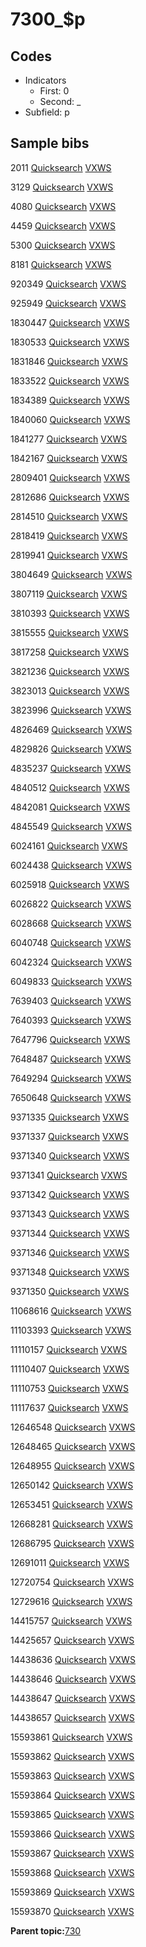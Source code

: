# 7300\_$p

## Codes

-   Indicators
    -   First: 0
    -   Second: \_
-   Subfield: p

## Sample bibs

2011 [Quicksearch](https://search.library.yale.edu/catalog/2011) [VXWS](http://prodorbis.library.yale.edu:7014/vxws/GetHoldingsService?bibId=2011)

3129 [Quicksearch](https://search.library.yale.edu/catalog/3129) [VXWS](http://prodorbis.library.yale.edu:7014/vxws/GetHoldingsService?bibId=3129)

4080 [Quicksearch](https://search.library.yale.edu/catalog/4080) [VXWS](http://prodorbis.library.yale.edu:7014/vxws/GetHoldingsService?bibId=4080)

4459 [Quicksearch](https://search.library.yale.edu/catalog/4459) [VXWS](http://prodorbis.library.yale.edu:7014/vxws/GetHoldingsService?bibId=4459)

5300 [Quicksearch](https://search.library.yale.edu/catalog/5300) [VXWS](http://prodorbis.library.yale.edu:7014/vxws/GetHoldingsService?bibId=5300)

8181 [Quicksearch](https://search.library.yale.edu/catalog/8181) [VXWS](http://prodorbis.library.yale.edu:7014/vxws/GetHoldingsService?bibId=8181)

920349 [Quicksearch](https://search.library.yale.edu/catalog/920349) [VXWS](http://prodorbis.library.yale.edu:7014/vxws/GetHoldingsService?bibId=920349)

925949 [Quicksearch](https://search.library.yale.edu/catalog/925949) [VXWS](http://prodorbis.library.yale.edu:7014/vxws/GetHoldingsService?bibId=925949)

1830447 [Quicksearch](https://search.library.yale.edu/catalog/1830447) [VXWS](http://prodorbis.library.yale.edu:7014/vxws/GetHoldingsService?bibId=1830447)

1830533 [Quicksearch](https://search.library.yale.edu/catalog/1830533) [VXWS](http://prodorbis.library.yale.edu:7014/vxws/GetHoldingsService?bibId=1830533)

1831846 [Quicksearch](https://search.library.yale.edu/catalog/1831846) [VXWS](http://prodorbis.library.yale.edu:7014/vxws/GetHoldingsService?bibId=1831846)

1833522 [Quicksearch](https://search.library.yale.edu/catalog/1833522) [VXWS](http://prodorbis.library.yale.edu:7014/vxws/GetHoldingsService?bibId=1833522)

1834389 [Quicksearch](https://search.library.yale.edu/catalog/1834389) [VXWS](http://prodorbis.library.yale.edu:7014/vxws/GetHoldingsService?bibId=1834389)

1840060 [Quicksearch](https://search.library.yale.edu/catalog/1840060) [VXWS](http://prodorbis.library.yale.edu:7014/vxws/GetHoldingsService?bibId=1840060)

1841277 [Quicksearch](https://search.library.yale.edu/catalog/1841277) [VXWS](http://prodorbis.library.yale.edu:7014/vxws/GetHoldingsService?bibId=1841277)

1842167 [Quicksearch](https://search.library.yale.edu/catalog/1842167) [VXWS](http://prodorbis.library.yale.edu:7014/vxws/GetHoldingsService?bibId=1842167)

2809401 [Quicksearch](https://search.library.yale.edu/catalog/2809401) [VXWS](http://prodorbis.library.yale.edu:7014/vxws/GetHoldingsService?bibId=2809401)

2812686 [Quicksearch](https://search.library.yale.edu/catalog/2812686) [VXWS](http://prodorbis.library.yale.edu:7014/vxws/GetHoldingsService?bibId=2812686)

2814510 [Quicksearch](https://search.library.yale.edu/catalog/2814510) [VXWS](http://prodorbis.library.yale.edu:7014/vxws/GetHoldingsService?bibId=2814510)

2818419 [Quicksearch](https://search.library.yale.edu/catalog/2818419) [VXWS](http://prodorbis.library.yale.edu:7014/vxws/GetHoldingsService?bibId=2818419)

2819941 [Quicksearch](https://search.library.yale.edu/catalog/2819941) [VXWS](http://prodorbis.library.yale.edu:7014/vxws/GetHoldingsService?bibId=2819941)

3804649 [Quicksearch](https://search.library.yale.edu/catalog/3804649) [VXWS](http://prodorbis.library.yale.edu:7014/vxws/GetHoldingsService?bibId=3804649)

3807119 [Quicksearch](https://search.library.yale.edu/catalog/3807119) [VXWS](http://prodorbis.library.yale.edu:7014/vxws/GetHoldingsService?bibId=3807119)

3810393 [Quicksearch](https://search.library.yale.edu/catalog/3810393) [VXWS](http://prodorbis.library.yale.edu:7014/vxws/GetHoldingsService?bibId=3810393)

3815555 [Quicksearch](https://search.library.yale.edu/catalog/3815555) [VXWS](http://prodorbis.library.yale.edu:7014/vxws/GetHoldingsService?bibId=3815555)

3817258 [Quicksearch](https://search.library.yale.edu/catalog/3817258) [VXWS](http://prodorbis.library.yale.edu:7014/vxws/GetHoldingsService?bibId=3817258)

3821236 [Quicksearch](https://search.library.yale.edu/catalog/3821236) [VXWS](http://prodorbis.library.yale.edu:7014/vxws/GetHoldingsService?bibId=3821236)

3823013 [Quicksearch](https://search.library.yale.edu/catalog/3823013) [VXWS](http://prodorbis.library.yale.edu:7014/vxws/GetHoldingsService?bibId=3823013)

3823996 [Quicksearch](https://search.library.yale.edu/catalog/3823996) [VXWS](http://prodorbis.library.yale.edu:7014/vxws/GetHoldingsService?bibId=3823996)

4826469 [Quicksearch](https://search.library.yale.edu/catalog/4826469) [VXWS](http://prodorbis.library.yale.edu:7014/vxws/GetHoldingsService?bibId=4826469)

4829826 [Quicksearch](https://search.library.yale.edu/catalog/4829826) [VXWS](http://prodorbis.library.yale.edu:7014/vxws/GetHoldingsService?bibId=4829826)

4835237 [Quicksearch](https://search.library.yale.edu/catalog/4835237) [VXWS](http://prodorbis.library.yale.edu:7014/vxws/GetHoldingsService?bibId=4835237)

4840512 [Quicksearch](https://search.library.yale.edu/catalog/4840512) [VXWS](http://prodorbis.library.yale.edu:7014/vxws/GetHoldingsService?bibId=4840512)

4842081 [Quicksearch](https://search.library.yale.edu/catalog/4842081) [VXWS](http://prodorbis.library.yale.edu:7014/vxws/GetHoldingsService?bibId=4842081)

4845549 [Quicksearch](https://search.library.yale.edu/catalog/4845549) [VXWS](http://prodorbis.library.yale.edu:7014/vxws/GetHoldingsService?bibId=4845549)

6024161 [Quicksearch](https://search.library.yale.edu/catalog/6024161) [VXWS](http://prodorbis.library.yale.edu:7014/vxws/GetHoldingsService?bibId=6024161)

6024438 [Quicksearch](https://search.library.yale.edu/catalog/6024438) [VXWS](http://prodorbis.library.yale.edu:7014/vxws/GetHoldingsService?bibId=6024438)

6025918 [Quicksearch](https://search.library.yale.edu/catalog/6025918) [VXWS](http://prodorbis.library.yale.edu:7014/vxws/GetHoldingsService?bibId=6025918)

6026822 [Quicksearch](https://search.library.yale.edu/catalog/6026822) [VXWS](http://prodorbis.library.yale.edu:7014/vxws/GetHoldingsService?bibId=6026822)

6028668 [Quicksearch](https://search.library.yale.edu/catalog/6028668) [VXWS](http://prodorbis.library.yale.edu:7014/vxws/GetHoldingsService?bibId=6028668)

6040748 [Quicksearch](https://search.library.yale.edu/catalog/6040748) [VXWS](http://prodorbis.library.yale.edu:7014/vxws/GetHoldingsService?bibId=6040748)

6042324 [Quicksearch](https://search.library.yale.edu/catalog/6042324) [VXWS](http://prodorbis.library.yale.edu:7014/vxws/GetHoldingsService?bibId=6042324)

6049833 [Quicksearch](https://search.library.yale.edu/catalog/6049833) [VXWS](http://prodorbis.library.yale.edu:7014/vxws/GetHoldingsService?bibId=6049833)

7639403 [Quicksearch](https://search.library.yale.edu/catalog/7639403) [VXWS](http://prodorbis.library.yale.edu:7014/vxws/GetHoldingsService?bibId=7639403)

7640393 [Quicksearch](https://search.library.yale.edu/catalog/7640393) [VXWS](http://prodorbis.library.yale.edu:7014/vxws/GetHoldingsService?bibId=7640393)

7647796 [Quicksearch](https://search.library.yale.edu/catalog/7647796) [VXWS](http://prodorbis.library.yale.edu:7014/vxws/GetHoldingsService?bibId=7647796)

7648487 [Quicksearch](https://search.library.yale.edu/catalog/7648487) [VXWS](http://prodorbis.library.yale.edu:7014/vxws/GetHoldingsService?bibId=7648487)

7649294 [Quicksearch](https://search.library.yale.edu/catalog/7649294) [VXWS](http://prodorbis.library.yale.edu:7014/vxws/GetHoldingsService?bibId=7649294)

7650648 [Quicksearch](https://search.library.yale.edu/catalog/7650648) [VXWS](http://prodorbis.library.yale.edu:7014/vxws/GetHoldingsService?bibId=7650648)

9371335 [Quicksearch](https://search.library.yale.edu/catalog/9371335) [VXWS](http://prodorbis.library.yale.edu:7014/vxws/GetHoldingsService?bibId=9371335)

9371337 [Quicksearch](https://search.library.yale.edu/catalog/9371337) [VXWS](http://prodorbis.library.yale.edu:7014/vxws/GetHoldingsService?bibId=9371337)

9371340 [Quicksearch](https://search.library.yale.edu/catalog/9371340) [VXWS](http://prodorbis.library.yale.edu:7014/vxws/GetHoldingsService?bibId=9371340)

9371341 [Quicksearch](https://search.library.yale.edu/catalog/9371341) [VXWS](http://prodorbis.library.yale.edu:7014/vxws/GetHoldingsService?bibId=9371341)

9371342 [Quicksearch](https://search.library.yale.edu/catalog/9371342) [VXWS](http://prodorbis.library.yale.edu:7014/vxws/GetHoldingsService?bibId=9371342)

9371343 [Quicksearch](https://search.library.yale.edu/catalog/9371343) [VXWS](http://prodorbis.library.yale.edu:7014/vxws/GetHoldingsService?bibId=9371343)

9371344 [Quicksearch](https://search.library.yale.edu/catalog/9371344) [VXWS](http://prodorbis.library.yale.edu:7014/vxws/GetHoldingsService?bibId=9371344)

9371346 [Quicksearch](https://search.library.yale.edu/catalog/9371346) [VXWS](http://prodorbis.library.yale.edu:7014/vxws/GetHoldingsService?bibId=9371346)

9371348 [Quicksearch](https://search.library.yale.edu/catalog/9371348) [VXWS](http://prodorbis.library.yale.edu:7014/vxws/GetHoldingsService?bibId=9371348)

9371350 [Quicksearch](https://search.library.yale.edu/catalog/9371350) [VXWS](http://prodorbis.library.yale.edu:7014/vxws/GetHoldingsService?bibId=9371350)

11068616 [Quicksearch](https://search.library.yale.edu/catalog/11068616) [VXWS](http://prodorbis.library.yale.edu:7014/vxws/GetHoldingsService?bibId=11068616)

11103393 [Quicksearch](https://search.library.yale.edu/catalog/11103393) [VXWS](http://prodorbis.library.yale.edu:7014/vxws/GetHoldingsService?bibId=11103393)

11110157 [Quicksearch](https://search.library.yale.edu/catalog/11110157) [VXWS](http://prodorbis.library.yale.edu:7014/vxws/GetHoldingsService?bibId=11110157)

11110407 [Quicksearch](https://search.library.yale.edu/catalog/11110407) [VXWS](http://prodorbis.library.yale.edu:7014/vxws/GetHoldingsService?bibId=11110407)

11110753 [Quicksearch](https://search.library.yale.edu/catalog/11110753) [VXWS](http://prodorbis.library.yale.edu:7014/vxws/GetHoldingsService?bibId=11110753)

11117637 [Quicksearch](https://search.library.yale.edu/catalog/11117637) [VXWS](http://prodorbis.library.yale.edu:7014/vxws/GetHoldingsService?bibId=11117637)

12646548 [Quicksearch](https://search.library.yale.edu/catalog/12646548) [VXWS](http://prodorbis.library.yale.edu:7014/vxws/GetHoldingsService?bibId=12646548)

12648465 [Quicksearch](https://search.library.yale.edu/catalog/12648465) [VXWS](http://prodorbis.library.yale.edu:7014/vxws/GetHoldingsService?bibId=12648465)

12648955 [Quicksearch](https://search.library.yale.edu/catalog/12648955) [VXWS](http://prodorbis.library.yale.edu:7014/vxws/GetHoldingsService?bibId=12648955)

12650142 [Quicksearch](https://search.library.yale.edu/catalog/12650142) [VXWS](http://prodorbis.library.yale.edu:7014/vxws/GetHoldingsService?bibId=12650142)

12653451 [Quicksearch](https://search.library.yale.edu/catalog/12653451) [VXWS](http://prodorbis.library.yale.edu:7014/vxws/GetHoldingsService?bibId=12653451)

12668281 [Quicksearch](https://search.library.yale.edu/catalog/12668281) [VXWS](http://prodorbis.library.yale.edu:7014/vxws/GetHoldingsService?bibId=12668281)

12686795 [Quicksearch](https://search.library.yale.edu/catalog/12686795) [VXWS](http://prodorbis.library.yale.edu:7014/vxws/GetHoldingsService?bibId=12686795)

12691011 [Quicksearch](https://search.library.yale.edu/catalog/12691011) [VXWS](http://prodorbis.library.yale.edu:7014/vxws/GetHoldingsService?bibId=12691011)

12720754 [Quicksearch](https://search.library.yale.edu/catalog/12720754) [VXWS](http://prodorbis.library.yale.edu:7014/vxws/GetHoldingsService?bibId=12720754)

12729616 [Quicksearch](https://search.library.yale.edu/catalog/12729616) [VXWS](http://prodorbis.library.yale.edu:7014/vxws/GetHoldingsService?bibId=12729616)

14415757 [Quicksearch](https://search.library.yale.edu/catalog/14415757) [VXWS](http://prodorbis.library.yale.edu:7014/vxws/GetHoldingsService?bibId=14415757)

14425657 [Quicksearch](https://search.library.yale.edu/catalog/14425657) [VXWS](http://prodorbis.library.yale.edu:7014/vxws/GetHoldingsService?bibId=14425657)

14438636 [Quicksearch](https://search.library.yale.edu/catalog/14438636) [VXWS](http://prodorbis.library.yale.edu:7014/vxws/GetHoldingsService?bibId=14438636)

14438646 [Quicksearch](https://search.library.yale.edu/catalog/14438646) [VXWS](http://prodorbis.library.yale.edu:7014/vxws/GetHoldingsService?bibId=14438646)

14438647 [Quicksearch](https://search.library.yale.edu/catalog/14438647) [VXWS](http://prodorbis.library.yale.edu:7014/vxws/GetHoldingsService?bibId=14438647)

14438657 [Quicksearch](https://search.library.yale.edu/catalog/14438657) [VXWS](http://prodorbis.library.yale.edu:7014/vxws/GetHoldingsService?bibId=14438657)

15593861 [Quicksearch](https://search.library.yale.edu/catalog/15593861) [VXWS](http://prodorbis.library.yale.edu:7014/vxws/GetHoldingsService?bibId=15593861)

15593862 [Quicksearch](https://search.library.yale.edu/catalog/15593862) [VXWS](http://prodorbis.library.yale.edu:7014/vxws/GetHoldingsService?bibId=15593862)

15593863 [Quicksearch](https://search.library.yale.edu/catalog/15593863) [VXWS](http://prodorbis.library.yale.edu:7014/vxws/GetHoldingsService?bibId=15593863)

15593864 [Quicksearch](https://search.library.yale.edu/catalog/15593864) [VXWS](http://prodorbis.library.yale.edu:7014/vxws/GetHoldingsService?bibId=15593864)

15593865 [Quicksearch](https://search.library.yale.edu/catalog/15593865) [VXWS](http://prodorbis.library.yale.edu:7014/vxws/GetHoldingsService?bibId=15593865)

15593866 [Quicksearch](https://search.library.yale.edu/catalog/15593866) [VXWS](http://prodorbis.library.yale.edu:7014/vxws/GetHoldingsService?bibId=15593866)

15593867 [Quicksearch](https://search.library.yale.edu/catalog/15593867) [VXWS](http://prodorbis.library.yale.edu:7014/vxws/GetHoldingsService?bibId=15593867)

15593868 [Quicksearch](https://search.library.yale.edu/catalog/15593868) [VXWS](http://prodorbis.library.yale.edu:7014/vxws/GetHoldingsService?bibId=15593868)

15593869 [Quicksearch](https://search.library.yale.edu/catalog/15593869) [VXWS](http://prodorbis.library.yale.edu:7014/vxws/GetHoldingsService?bibId=15593869)

15593870 [Quicksearch](https://search.library.yale.edu/catalog/15593870) [VXWS](http://prodorbis.library.yale.edu:7014/vxws/GetHoldingsService?bibId=15593870)

**Parent topic:**[730](../../tags/730/730.md)


